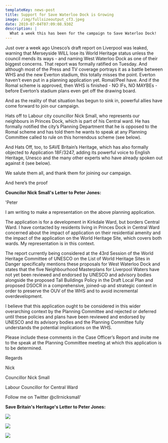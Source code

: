 ```yaml
---
templateKey: news-post
title: Support for Save Waterloo Dock is Growing
image: /img/fullsizeoutput_cf3.jpeg
date: 2019-07-04T07:09:08.930Z
description: |
  What a week this has been for the campaign to Save Waterloo Dock!
---
```

Just over a week ago Unesco’s draft report on Liverpool was leaked, warning that Merseyside WILL lose its World Heritage status unless the council mends its ways - and naming West Waterloo Dock as one of their biggest concerns. That report was formally ratified on Tuesday. And although most of the Press and TV coverage portrays it as a battle between WHS and the new Everton stadium, this totally misses the point. Everton haven’t even put in a planning application yet. Romal/Peel have. And if the Romal scheme is approved, then WHS is finished - NO IFs, NO MAYBEs - before Everton’s stadium plans even get off the drawing board.



And as the reality of that situation has begun to sink in, powerful allies have come forward to join our campaign.



Hats off to Labour city councillor Nick Small, who represents our neighbours in Princes Dock, which is part of his Central ward. He has formally notified the city’s Planning Department that he is opposed to the Romal scheme and has told them he wants to speak at any Planning Committee called to rule on this horrendous scheme (see below).



And Hats Off, too, to SAVE Britain’s Heritage, which has also formally objected to Application 18F/3247, adding its powerful voice to English Heritage, Unesco and the many other experts who have already spoken out against it (see below).



We salute them all, and thank them for joining our campaign.



And here’s the proof



**Councilor Nick Small's Letter to Peter Jones:**

'Peter

I am writing to make a representation on the above planning application. 

The application is for a development in Kirkdale Ward, but borders Central Ward.  I have contacted by residents living in Princes Dock in Central Ward concerned about the impact of application on their residential amenity and the impact of the application on the World Heritage Site, which covers both wards.  My representation is in this context.

The report currently being considered at the 43rd Session of the World Heritage Committee of UNESCO on the List of World Heritage Sites in Danger specifically mentions these proposals for West Waterloo Dock and states that the five Neighbourhood Masterplans for Liverpool Waters have not yet been reviewed and endorsed by UNESCO and advisory bodies alongside the proposed Tall Buildings Policy in the Draft Local Plan and proposed DSOCR in a comprehensive, joined-up and strategic context in order to preserve the OUV of the WHS and to avoid incremental overdevelopment.

I believe that this application ought to be considered in this wider overarching context by the Planning Committee and rejected or deferred until these policies and plans have been reviewed and endorsed by UNESCO and its advisory bodies and the Planning Committee fully understands the potential implications on the WHS.

Please include these comments in the Case Officer’s Report and invite me to the speak at the Planning Committee meeting at which this application is to be determined.

Regards

Nick

Councillor Nick Small

Labour Councillor for Central Ward

Follow me on Twitter @cllrnicksmall'



**Save Britain's Heritage's Letter to Peter Jones:**



![](/img/2019-07-07-6-.png)

![](/img/2019-07-07-4-.png)

![](/img/2019-07-07-5-.png)
